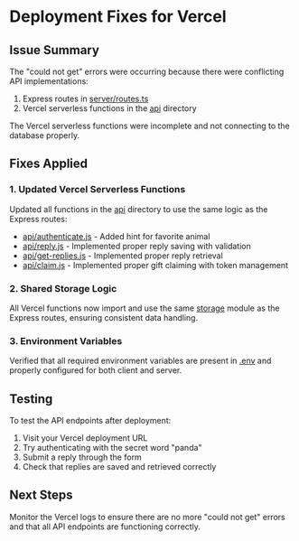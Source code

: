 # Deployment Fixes for Vercel

## Issue Summary
The "could not get" errors were occurring because there were conflicting API implementations:
1. Express routes in [server/routes.ts](file:///c:/xampp\htdocs\src\HappyBirthdayReel\server\routes.ts)
2. Vercel serverless functions in the [api](file:///c:/xampp\htdocs\src\HappyBirthdayReel\api) directory

The Vercel serverless functions were incomplete and not connecting to the database properly.

## Fixes Applied

### 1. Updated Vercel Serverless Functions
Updated all functions in the [api](file:///c:/xampp\htdocs\src\HappyBirthdayReel\api) directory to use the same logic as the Express routes:
- [api/authenticate.js](file:///c:/xampp\htdocs\src\HappyBirthdayReel\api\authenticate.js) - Added hint for favorite animal
- [api/reply.js](file:///c:/xampp\htdocs\src\HappyBirthdayReel\api\reply.js) - Implemented proper reply saving with validation
- [api/get-replies.js](file:///c:/xampp\htdocs\src\HappyBirthdayReel\api\get-replies.js) - Implemented proper reply retrieval
- [api/claim.js](file:///c:/xampp\htdocs\src\HappyBirthdayReel\api\claim.js) - Implemented proper gift claiming with token management

### 2. Shared Storage Logic
All Vercel functions now import and use the same [storage](file:///c:/xampp\htdocs\src\HappyBirthdayReel\server\storage.ts) module as the Express routes, ensuring consistent data handling.

### 3. Environment Variables
Verified that all required environment variables are present in [.env](file:///c:/xampp\htdocs\src\HappyBirthdayReel\.env) and properly configured for both client and server.

## Testing
To test the API endpoints after deployment:
1. Visit your Vercel deployment URL
2. Try authenticating with the secret word "panda"
3. Submit a reply through the form
4. Check that replies are saved and retrieved correctly

## Next Steps
Monitor the Vercel logs to ensure there are no more "could not get" errors and that all API endpoints are functioning correctly.